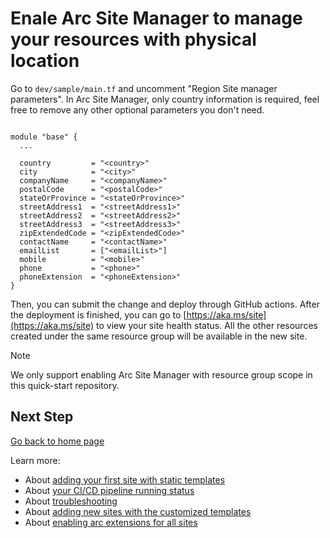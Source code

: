 
# Enale Arc Site Manager to manage your resources with physical location

Go to `dev/sample/main.tf` and uncomment "Region Site manager parameters". In Arc Site Manager, only country information is required, feel free to remove any other optional parameters you don't need.

```

module "base" {
  ...

  country         = "<country>"
  city            = "<city>"
  companyName     = "<companyName>"
  postalCode      = "<postalCode>"
  stateOrProvince = "<stateOrProvince>"
  streetAddress1  = "<streetAddress1>"
  streetAddress2  = "<streetAddress2>"
  streetAddress3  = "<streetAddress3>"
  zipExtendedCode = "<zipExtendedCode>"
  contactName     = "<contactName>"
  emailList       = ["<emailList>"]
  mobile          = "<mobile>"
  phone           = "<phone>"
  phoneExtension  = "<phoneExtension>"
}

```

Then, you can submit the change and deploy through GitHub actions. After the deployment is finished, you can go to [https://aka.ms/site](https://aka.ms/site) to view your site health status. All the other resources created under the same resource group will be available in the new site.

> [!NOTE]
> We only support enabling Arc Site Manager with resource group scope in this quick-start repository.


## Next Step

[Go back to home page](../README.md)

Learn more:

- About [adding your first site with static templates](./Add-first-Site.md)
- About [your CI/CD pipeline running status](./View-pipeline.md)
- About [troubleshooting](./TroubleShooting.md)
- About [adding new sites with the customized templates](../README.md#scenario-2-convert-your-poc-site-settings-into-iac-code-then-scale-private-preview)
- About [enabling arc extensions for all sites](../README.md#enable-arc-extensions-for-all-sites)